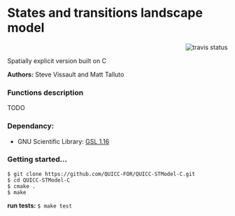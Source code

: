 States and transitions landscape model 
========
<p align='right'>
  <img src='https://travis-ci.org/QUICC-FOR/QUICC-STModel-C.svg?branch=master' alt='travis status'/>
</p>

Spatially explicit version built on C

**Authors:** Steve Vissault and Matt Talluto

### Functions description

TODO

### Dependancy:
    
- GNU Scientific Library: [GSL 1.16](http://www.linuxfromscratch.org/blfs/view/svn/general/gsl.html)

### Getting started...

	$ git clone https://github.com/QUICC-FOR/QUICC-STModel-C.git
	$ cd QUICC-STModel-C
	$ cmake .
	$ make

**run tests:** ```$ make test```
